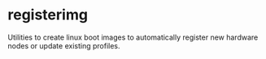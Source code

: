 registerimg
===========

Utilities to create linux boot images to automatically register new hardware nodes or update existing profiles.
